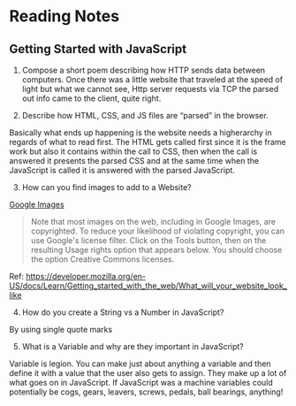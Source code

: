# Reading Notes

## Getting Started with JavaScript

1. Compose a short poem describing how HTTP sends data between computers.
Once there was a little website
that traveled at the speed of light
but what we cannot see, 
Http server requests via TCP
the parsed out info came to the client, quite right.


2. Describe how HTML, CSS, and JS files are “parsed” in the browser.

Basically what ends up happening is the website needs a higherarchy in regards of what to read first. The HTML gets called first since it is the frame work but also it contains within the call to CSS, then when the call is answered it presents the parsed CSS and at the same time when the JavaScript is called it is answered with the parsed JavaScript. 

3. How can you find images to add to a Website?

[Google Images](https://images.google.com/)

> Note that most images on the web, including in Google Images, are copyrighted. To reduce your likelihood of violating copyright, you can use Google's license filter. Click on the Tools button, then on the resulting Usage rights option that appears below. You should choose the option Creative Commons licenses.

Ref: https://developer.mozilla.org/en-US/docs/Learn/Getting_started_with_the_web/What_will_your_website_look_like

4. How do you create a String vs a Number in JavaScript?

By using single quote marks

5. What is a Variable and why are they important in JavaScript?

Variable is legion. 
You can make just about anything a variable and then define it with a value that the user also gets to assign. They make up a lot of what goes on in JavaScript. If JavaScript was a machine variables could potentially be cogs, gears, leavers, screws, pedals, ball bearings, anything!

